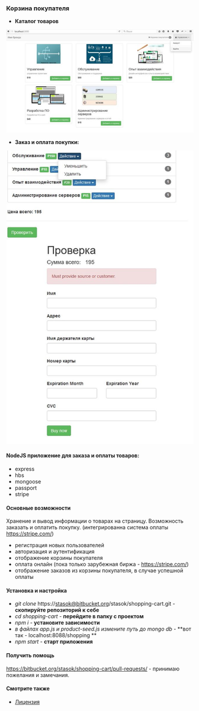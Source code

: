 ### Корзина покупателя


 - **Каталог товаров**

![](./readme.jpg "Корзина покупателя")


 - **Заказ и оплата покупки:**

![](./readme2.jpg "Заказ и оплата покупки")



#### NodeJS приложение для заказа и оплаты товаров:

* express
* hbs
* mongoose
* passport
* stripe

#### Основные возможности

Хранение и вывод информации о товарах на страницу. Возможность заказать и оплатить покупку. (интегрированна система оплаты https://stripe.com/)

* регистрация новых пользователей
* авторизация и аутентификация
* отображение корзины покупателя
* оплата онлайн (пока только зарубежная биржа - https://stripe.com/)
* отображение заказов из корзины покупателя, в случае успешной оплаты



#### Установка и настройка
* *git clone* https://stasok@bitbucket.org/stasok/shopping-cart.git - **скопируйте репозиторий к себе**
* *cd shopping-cart* - **перейдите в папку с проектом**
* *npm i*  - **установите зависимости**
* *в файлах app.js и product-seed.js измените путь до mongo db*  - **вот так -  localhost:8088/shopping **
* *npm start* - **старт приложения**

#### Получить помощь
https://bitbucket.org/stasok/shopping-cart/pull-requests/ - принимаю пожелания и замечания.


#### Смотрите также
* [Лицензия](./LICENSE.MD)
